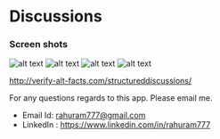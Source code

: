 # Discussions

### Screen shots

![alt text](https://github.com/rahuram777/Discussions/blob/master/Discussions/Screenshots/Discussions1.png)
![alt text](https://github.com/rahuram777/Discussions/blob/master/Discussions/Screenshots/Discussions2.png)
![alt text](https://github.com/rahuram777/Discussions/blob/master/Discussions/Screenshots/Discussions3.png)
![alt text](https://github.com/rahuram777/Discussions/blob/master/Discussions/Screenshots/Discussions4.png)



http://verify-alt-facts.com/structureddiscussions/


For any questions regards to this app. Please email me.
  - Email Id: rahuram777@gmail.com 
  - LinkedIn : https://www.linkedin.com/in/rahuram777
